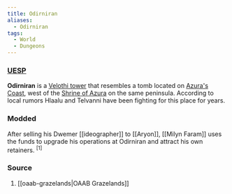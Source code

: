 ```yaml
---
title: Odirniran
aliases:
  - Odirniran
tags:
  - World
  - Dungeons
---
```

### [UESP](https://en.uesp.net/wiki/Morrowind:Odirniran_(place))
**Odirniran** is a [Velothi tower](https://en.uesp.net/wiki/Morrowind:Velothi_Towers "Morrowind:Velothi Towers") that resembles a tomb located on [Azura's Coast](https://en.uesp.net/wiki/Morrowind:Azura%27s_Coast "Morrowind:Azura's Coast"), west of the [Shrine of Azura](https://en.uesp.net/wiki/Morrowind:Shrine_of_Azura "Morrowind:Shrine of Azura") on the same peninsula. According to local rumors Hlaalu and Telvanni have been fighting for this place for years.
### Modded
After selling his Dwemer [[ideographer]] to [[Aryon]], [[Milyn Faram]] uses the funds to upgrade his operations at Odirniran and attract his own retainers. <sup>[1]</sup>
### Source
1. [[oaab-grazelands|OAAB Grazelands]]